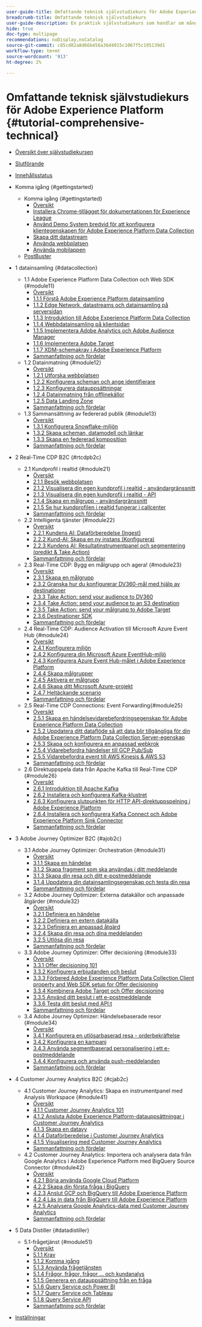 ```yaml
---
user-guide-title: Omfattande teknisk självstudiekurs för Adobe Experience Platform
breadcrumb-title: Omfattande teknisk självstudiekurs
user-guide-description: En praktisk självstudiekurs som handlar om många aspekter av Adobe Experience Platform, bland annat anslutningar till tredjepartssystem.
hide: true
doc-type: multipage
recommendations: noDisplay,noCatalog
source-git-commit: c85cd82a8d66b456a36d4915c1067f5c195139d1
workflow-type: tm+mt
source-wordcount: '913'
ht-degree: 2%

---
```



# Omfattande teknisk självstudiekurs för Adobe Experience Platform {#tutorial-comprehensive-technical}

+ [Översikt över självstudiekursen](/help/tutorial-comprehensive-technical/overview.md)
+ [Slutförande](/help/tutorial-comprehensive-technical/completion.md)
+ [Innehållsstatus](/help/tutorial-comprehensive-technical/status.md)

+ Komma igång {#gettingstarted}
   + Komma igång {#gettingstarted}
      + [Översikt](/help/tutorial-comprehensive-technical/modules/gettingstarted/gettingstarted/getting-started.md)
      + [Installera Chrome-tillägget för dokumentationen för Experience League](/help/tutorial-comprehensive-technical/modules/gettingstarted/gettingstarted/ex1.md)
      + [Använd Demo System bredvid för att konfigurera klientegenskapen för Adobe Experience Platform Data Collection](/help/tutorial-comprehensive-technical/modules/gettingstarted/gettingstarted/ex2.md)
      + [Skapa ditt datastream](/help/tutorial-comprehensive-technical/modules/gettingstarted/gettingstarted/ex3.md)
      + [Använda webbplatsen](/help/tutorial-comprehensive-technical/modules/gettingstarted/gettingstarted/ex4.md)
      + [Använda mobilappen](/help/tutorial-comprehensive-technical/modules/gettingstarted/gettingstarted/ex5.md)
   + [PostBuster](/help/tutorial-comprehensive-technical/postbuster.md)

+ 1 datainsamling {#datacollection}
   + 1.1 Adobe Experience Platform Data Collection och Web SDK {#module11}
      + [Översikt](/help/tutorial-comprehensive-technical/modules/datacollection/module1.1/data-ingestion-launch-web-sdk.md)
      + [1.1.1 Förstå Adobe Experience Platform datainsamling](/help/tutorial-comprehensive-technical/modules/datacollection/module1.1/ex1.md)
      + [1.1.2 Edge Network, datastreams och datainsamling på serversidan](/help/tutorial-comprehensive-technical/modules/datacollection/module1.1/ex2.md)
      + [1.1.3 Introduktion till Adobe Experience Platform Data Collection](/help/tutorial-comprehensive-technical/modules/datacollection/module1.1/ex3.md)
      + [1.1.4 Webbdatainsamling på klientsidan](/help/tutorial-comprehensive-technical/modules/datacollection/module1.1/ex4.md)
      + [1.1.5 Implementera Adobe Analytics och Adobe Audience Manager](/help/tutorial-comprehensive-technical/modules/datacollection/module1.1/ex5.md)
      + [1.1.6 Implementera Adobe Target](/help/tutorial-comprehensive-technical/modules/datacollection/module1.1/ex6.md)
      + [1.1.7 XDM-schemakrav i Adobe Experience Platform](/help/tutorial-comprehensive-technical/modules/datacollection/module1.1/ex7.md)
      + [Sammanfattning och fördelar](/help/tutorial-comprehensive-technical/modules/datacollection/module1.1/summary.md)
   + 1.2 Datainmatning {#module12}
      + [Översikt](/help/tutorial-comprehensive-technical/modules/datacollection/module1.2/data-ingestion.md)
      + [1.2.1 Utforska webbplatsen](/help/tutorial-comprehensive-technical/modules/datacollection/module1.2/ex1.md)
      + [1.2.2 Konfigurera scheman och ange identifierare](/help/tutorial-comprehensive-technical/modules/datacollection/module1.2/ex2.md)
      + [1.2.3 Konfigurera datauppsättningar](/help/tutorial-comprehensive-technical/modules/datacollection/module1.2/ex3.md)
      + [1.2.4 Datainmatning från offlinekällor](/help/tutorial-comprehensive-technical/modules/datacollection/module1.2/ex4.md)
      + [1.2.5 Data Landing Zone](/help/tutorial-comprehensive-technical/modules/datacollection/module1.2/ex5.md)
      + [Sammanfattning och fördelar](/help/tutorial-comprehensive-technical/modules/datacollection/module1.2/summary.md)
   + 1.3 Sammansättning av federerad publik {#module13}
      + [Översikt](/help/tutorial-comprehensive-technical/modules/datacollection/module1.3/fac.md)
      + [1.3.1 Konfigurera Snowflake-miljön](/help/tutorial-comprehensive-technical/modules/datacollection/module1.3/ex1.md)
      + [1.3.2 Skapa scheman, datamodell och länkar](/help/tutorial-comprehensive-technical/modules/datacollection/module1.3/ex2.md)
      + [1.3.3 Skapa en federerad komposition](/help/tutorial-comprehensive-technical/modules/datacollection/module1.3/ex3.md)
      + [Sammanfattning och fördelar](/help/tutorial-comprehensive-technical/modules/datacollection/module1.3/summary.md)

+ 2 Real-Time CDP B2C {#rtcdpb2c}
   + 2.1 Kundprofil i realtid {#module21}
      + [Översikt](/help/tutorial-comprehensive-technical/modules/rtcdp-b2c/module2.1/real-time-customer-profile.md)
      + [2.1.1 Besök webbplatsen](/help/tutorial-comprehensive-technical/modules/rtcdp-b2c/module2.1/ex1.md)
      + [2.1.2 Visualisera din egen kundprofil i realtid - användargränssnitt](/help/tutorial-comprehensive-technical/modules/rtcdp-b2c/module2.1/ex2.md)
      + [2.1.3 Visualisera din egen kundprofil i realtid - API](/help/tutorial-comprehensive-technical/modules/rtcdp-b2c/module2.1/ex3.md)
      + [2.1.4 Skapa en målgrupp - användargränssnitt](/help/tutorial-comprehensive-technical/modules/rtcdp-b2c/module2.1/ex4.md)
      + [2.1.5 Se hur kundprofilen i realtid fungerar i callcenter](/help/tutorial-comprehensive-technical/modules/rtcdp-b2c/module2.1/ex5.md)
      + [Sammanfattning och fördelar](/help/tutorial-comprehensive-technical/modules/rtcdp-b2c/module2.1/summary.md)
   + 2.2 Intelligenta tjänster {#module22}
      + [Översikt](/help/tutorial-comprehensive-technical/modules/rtcdp-b2c/module2.2/intelligent-services.md)
      + [2.2.1 Kundens AI: Dataförberedelse (Ingest)](/help/tutorial-comprehensive-technical/modules/rtcdp-b2c/module2.2/ex1.md)
      + [2.2.2 Kund-AI: Skapa en ny instans (Konfigurera)](/help/tutorial-comprehensive-technical/modules/rtcdp-b2c/module2.2/ex2.md)
      + [2.2.3 Kundens AI: Resultatinstrumentpanel och segmentering (predikt &amp; Take Action)](/help/tutorial-comprehensive-technical/modules/rtcdp-b2c/module2.2/ex3.md)
      + [Sammanfattning och fördelar](/help/tutorial-comprehensive-technical/modules/rtcdp-b2c/module2.2/summary.md)
   + 2.3 Real-Time CDP: Bygg en målgrupp och agera! {#module23}
      + [Översikt](/help/tutorial-comprehensive-technical/modules/rtcdp-b2c/module2.3/real-time-cdp-build-a-segment-take-action.md)
      + [2.3.1 Skapa en målgrupp](/help/tutorial-comprehensive-technical/modules/rtcdp-b2c/module2.3/ex1.md)
      + [2.3.2 Granska hur du konfigurerar DV360-mål med hjälp av destinationer](/help/tutorial-comprehensive-technical/modules/rtcdp-b2c/module2.3/ex2.md)
      + [2.3.3 Take Action: send your audience to DV360](/help/tutorial-comprehensive-technical/modules/rtcdp-b2c/module2.3/ex3.md)
      + [2.3.4 Take Action: send your audience to an S3 destination](/help/tutorial-comprehensive-technical/modules/rtcdp-b2c/module2.3/ex4.md)
      + [2.3.5 Take Action: send your målgrupp to Adobe Target](/help/tutorial-comprehensive-technical/modules/rtcdp-b2c/module2.3/ex5.md)
      + [2.3.6 Destinationer SDK](/help/tutorial-comprehensive-technical/modules/rtcdp-b2c/module2.3/ex6.md)
      + [Sammanfattning och fördelar](/help/tutorial-comprehensive-technical/modules/rtcdp-b2c/module2.3/summary.md)
   + 2.4 Real-Time CDP: Audience Activation till Microsoft Azure Event Hub {#module24}
      + [Översikt](/help/tutorial-comprehensive-technical/modules/rtcdp-b2c/module2.4/segment-activation-microsoft-azure-eventhub.md)
      + [2.4.1 Konfigurera miljön](/help/tutorial-comprehensive-technical/modules/rtcdp-b2c/module2.4/ex1.md)
      + [2.4.2 Konfigurera din Microsoft Azure EventHub-miljö](/help/tutorial-comprehensive-technical/modules/rtcdp-b2c/module2.4/ex2.md)
      + [2.4.3 Konfigurera Azure Event Hub-målet i Adobe Experience Platform](/help/tutorial-comprehensive-technical/modules/rtcdp-b2c/module2.4/ex3.md)
      + [2.4.4 Skapa målgrupper](/help/tutorial-comprehensive-technical/modules/rtcdp-b2c/module2.4/ex4.md)
      + [2.4.5 Aktivera er målgrupp](/help/tutorial-comprehensive-technical/modules/rtcdp-b2c/module2.4/ex5.md)
      + [2.4.6 Skapa ditt Microsoft Azure-projekt](/help/tutorial-comprehensive-technical/modules/rtcdp-b2c/module2.4/ex6.md)
      + [2.4.7 Heltäckande scenario](/help/tutorial-comprehensive-technical/modules/rtcdp-b2c/module2.4/ex7.md)
      + [Sammanfattning och fördelar](/help/tutorial-comprehensive-technical/modules/rtcdp-b2c/module2.4/summary.md)
   + 2.5 Real-Time CDP Connections: Event Forwarding{#module25}
      + [Översikt](/help/tutorial-comprehensive-technical/modules/rtcdp-b2c/module2.5/aep-data-collection-ssf.md)
      + [2.5.1 Skapa en händelsevidarebefordringsegenskap för Adobe Experience Platform Data Collection](/help/tutorial-comprehensive-technical/modules/rtcdp-b2c/module2.5/ex1.md)
      + [2.5.2 Uppdatera ditt dataflöde så att data blir tillgängliga för din Adobe Experience Platform Data Collection Server-egenskap](/help/tutorial-comprehensive-technical/modules/rtcdp-b2c/module2.5/ex2.md)
      + [2.5.3 Skapa och konfigurera en anpassad webkrok](/help/tutorial-comprehensive-technical/modules/rtcdp-b2c/module2.5/ex3.md)
      + [2.5.4 Vidarebefordra händelser till GCP Pub/Sub](/help/tutorial-comprehensive-technical/modules/rtcdp-b2c/module2.5/ex4.md)
      + [2.5.5 Vidarebefordra event till AWS Kinesis &amp; AWS S3](/help/tutorial-comprehensive-technical/modules/rtcdp-b2c/module2.5/ex5.md)
      + [Sammanfattning och fördelar](/help/tutorial-comprehensive-technical/modules/rtcdp-b2c/module2.5/summary.md)
   + 2.6 Direktuppspela data från Apache Kafka till Real-Time CDP {#module26}
      + [Översikt](/help/tutorial-comprehensive-technical/modules/rtcdp-b2c/module2.6/aep-apache-kafka.md)
      + [2.6.1 Introduktion till Apache Kafka](/help/tutorial-comprehensive-technical/modules/rtcdp-b2c/module2.6/ex1.md)
      + [2.6.2 Installera och konfigurera Kafka-klustret](/help/tutorial-comprehensive-technical/modules/rtcdp-b2c/module2.6/ex2.md)
      + [2.6.3 Konfigurera slutpunkten för HTTP API-direktuppspelning i Adobe Experience Platform](/help/tutorial-comprehensive-technical/modules/rtcdp-b2c/module2.6/ex3.md)
      + [2.6.4 Installera och konfigurera Kafka Connect och Adobe Experience Platform Sink Connector](/help/tutorial-comprehensive-technical/modules/rtcdp-b2c/module2.6/ex4.md)
      + [Sammanfattning och fördelar](/help/tutorial-comprehensive-technical/modules/rtcdp-b2c/module2.6/summary.md)

+ 3 Adobe Journey Optimizer B2C {#ajob2c}
   + 3.1 Adobe Journey Optimizer: Orchestration {#module31}
      + [Översikt](/help/tutorial-comprehensive-technical/modules/ajo-b2c/module3.1/journey-orchestration-create-account.md)
      + [3.1.1 Skapa en händelse](/help/tutorial-comprehensive-technical/modules/ajo-b2c/module3.1/ex1.md)
      + [3.1.2 Skapa fragment som ska användas i ditt meddelande](/help/tutorial-comprehensive-technical/modules/ajo-b2c/module3.1/ex2.md)
      + [3.1.3 Skapa din resa och ditt e-postmeddelande](/help/tutorial-comprehensive-technical/modules/ajo-b2c/module3.1/ex3.md)
      + [3.1.4 Uppdatera din datainsamlingsegenskap och testa din resa](/help/tutorial-comprehensive-technical/modules/ajo-b2c/module3.1/ex4.md)
      + [Sammanfattning och fördelar](/help/tutorial-comprehensive-technical/modules/ajo-b2c/module3.1/summary.md)
   + 3.2 Adobe Journey Optimizer: Externa datakällor och anpassade åtgärder {#module32}
      + [Översikt](/help/tutorial-comprehensive-technical/modules/ajo-b2c/module3.2/journey-orchestration-external-weather-api-sms.md)
      + [3.2.1 Definiera en händelse](/help/tutorial-comprehensive-technical/modules/ajo-b2c/module3.2/ex1.md)
      + [3.2.2 Definiera en extern datakälla](/help/tutorial-comprehensive-technical/modules/ajo-b2c/module3.2/ex2.md)
      + [3.2.3 Definiera en anpassad åtgärd](/help/tutorial-comprehensive-technical/modules/ajo-b2c/module3.2/ex3.md)
      + [3.2.4 Skapa din resa och dina meddelanden](/help/tutorial-comprehensive-technical/modules/ajo-b2c/module3.2/ex4.md)
      + [3.2.5 Utlösa din resa](/help/tutorial-comprehensive-technical/modules/ajo-b2c/module3.2/ex5.md)
      + [Sammanfattning och fördelar](/help/tutorial-comprehensive-technical/modules/ajo-b2c/module3.2/summary.md)
   + 3.3 Adobe Journey Optimizer: Offer decisioning {#module33}
      + [Översikt](/help/tutorial-comprehensive-technical/modules/ajo-b2c/module3.3/offer-decisioning.md)
      + [3.3.1 Offer decisioning 101](/help/tutorial-comprehensive-technical/modules/ajo-b2c/module3.3/ex1.md)
      + [3.3.2 Konfigurera erbjudanden och beslut](/help/tutorial-comprehensive-technical/modules/ajo-b2c/module3.3/ex2.md)
      + [3.3.3 Förbered Adobe Experience Platform Data Collection Client property and Web SDK setup for Offer decisioning](/help/tutorial-comprehensive-technical/modules/ajo-b2c/module3.3/ex3.md)
      + [3.3.4 Kombinera Adobe Target och Offer decisioning](/help/tutorial-comprehensive-technical/modules/ajo-b2c/module3.3/ex4.md)
      + [3.3.5 Använd ditt beslut i ett e-postmeddelande](/help/tutorial-comprehensive-technical/modules/ajo-b2c/module3.3/ex5.md)
      + [3.3.6 Testa ditt beslut med API:t](/help/tutorial-comprehensive-technical/modules/ajo-b2c/module3.3/ex6.md)
      + [Sammanfattning och fördelar](/help/tutorial-comprehensive-technical/modules/ajo-b2c/module3.3/summary.md)
   + 3.4 Adobe Journey Optimizer: Händelsebaserade resor {#module34}
      + [Översikt](/help/tutorial-comprehensive-technical/modules/ajo-b2c/module3.4/journeyoptimizer.md)
      + [3.4.1 Konfigurera en utlösarbaserad resa - orderbekräftelse](/help/tutorial-comprehensive-technical/modules/ajo-b2c/module3.4/ex1.md)
      + [3.4.2 Konfigurera en kampanj](/help/tutorial-comprehensive-technical/modules/ajo-b2c/module3.4/ex2.md)
      + [3.4.3 Använda segmentbaserad personalisering i ett e-postmeddelande](/help/tutorial-comprehensive-technical/modules/ajo-b2c/module3.4/ex3.md)
      + [3.4.4 Konfigurera och använda push-meddelanden](/help/tutorial-comprehensive-technical/modules/ajo-b2c/module3.4/ex4.md)
      + [Sammanfattning och fördelar](/help/tutorial-comprehensive-technical/modules/ajo-b2c/module3.4/summary.md)

+ 4 Customer Journey Analytics B2C {#cjab2c}
   + 4.1 Customer Journey Analytics: Skapa en instrumentpanel med Analysis Workspace {#module41}
      + [Översikt](/help/tutorial-comprehensive-technical/modules/cja-b2c/module4.1/customer-journey-analytics-build-a-dashboard.md)
      + [4.1.1 Customer Journey Analytics 101](/help/tutorial-comprehensive-technical/modules/cja-b2c/module4.1/ex1.md)
      + [4.1.2 Ansluta Adobe Experience Platform-datauppsättningar i Customer Journey Analytics](/help/tutorial-comprehensive-technical/modules/cja-b2c/module4.1/ex2.md)
      + [4.1.3 Skapa en datavy](/help/tutorial-comprehensive-technical/modules/cja-b2c/module4.1/ex3.md)
      + [4.1.4 Dataförberedelse i Customer Journey Analytics](/help/tutorial-comprehensive-technical/modules/cja-b2c/module4.1/ex4.md)
      + [4.1.5 Visualisering med Customer Journey Analytics](/help/tutorial-comprehensive-technical/modules/cja-b2c/module4.1/ex5.md)
      + [Sammanfattning och fördelar](/help/tutorial-comprehensive-technical/modules/cja-b2c/module4.1/summary.md)
   + 4.2 Customer Journey Analytics: Importera och analysera data från Google Analytics i Adobe Experience Platform med BigQuery Source Connector {#module42}
      + [Översikt](/help/tutorial-comprehensive-technical/modules/cja-b2c/module4.2/customer-journey-analytics-bigquery-gcp.md)
      + [4.2.1 Börja använda Google Cloud Platform](/help/tutorial-comprehensive-technical/modules/cja-b2c/module4.2/ex1.md)
      + [4.2.2 Skapa din första fråga i BigQuery](/help/tutorial-comprehensive-technical/modules/cja-b2c/module4.2/ex2.md)
      + [4.2.3 Anslut GCP och BigQuery till Adobe Experience Platform](/help/tutorial-comprehensive-technical/modules/cja-b2c/module4.2/ex3.md)
      + [4.2.4 Läs in data från BigQuery till Adobe Experience Platform](/help/tutorial-comprehensive-technical/modules/cja-b2c/module4.2/ex4.md)
      + [4.2.5 Analysera Google Analytics-data med Customer Journey Analytics](/help/tutorial-comprehensive-technical/modules/cja-b2c/module4.2/ex5.md)
      + [Sammanfattning och fördelar](/help/tutorial-comprehensive-technical/modules/cja-b2c/module4.2/summary.md)

+ 5 Data Distiller {#datadistiller}
   + 5.1-frågetjänst {#module51}
      + [Översikt](/help/tutorial-comprehensive-technical/modules/datadistiller/module5.1/query-service.md)
      + [5.1.1 Krav](/help/tutorial-comprehensive-technical/modules/datadistiller/module5.1/ex1.md)
      + [5.1.2 Komma igång](/help/tutorial-comprehensive-technical/modules/datadistiller/module5.1/ex2.md)
      + [5.1.3 Använda frågetjänsten](/help/tutorial-comprehensive-technical/modules/datadistiller/module5.1/ex3.md)
      + [5.1.4 Frågor, frågor, frågor ... och kundanalys](/help/tutorial-comprehensive-technical/modules/datadistiller/module5.1/ex4.md)
      + [5.1.5 Generera en datauppsättning från en fråga](/help/tutorial-comprehensive-technical/modules/datadistiller/module5.1/ex5.md)
      + [5.1.6 Query Service och Power BI](/help/tutorial-comprehensive-technical/modules/datadistiller/module5.1/ex6.md)
      + [5.1.7 Query Service och Tableau](/help/tutorial-comprehensive-technical/modules/datadistiller/module5.1/ex7.md)
      + [5.1.8 Query Service API](/help/tutorial-comprehensive-technical/modules/datadistiller/module5.1/ex8.md)
      + [Sammanfattning och fördelar](/help/tutorial-comprehensive-technical/modules/datadistiller/module5.1/summary.md)

+ [Inställningar](/help/tutorial-comprehensive-technical/setup.md)


